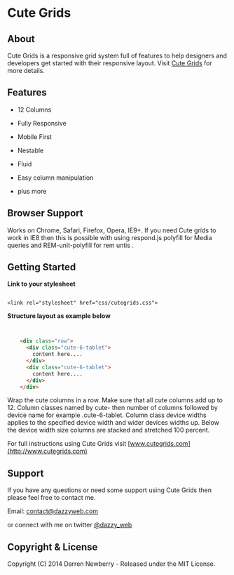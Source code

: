 # Cute Grids

## About

Cute Grids is a responsive grid system full of features to help designers and developers get started with their responsive layout. Visit [Cute Grids](http://www.cutegrids.com) for more details.

## Features

* 12 Columns

* Fully Responsive

* Mobile First

* Nestable

* Fluid

* Easy column manipulation

* plus more

## Browser Support

Works on Chrome, Safari, Firefox, Opera, IE9+.
If you need Cute grids to work in IE8 then this is possible with using respond.js polyfill for Media queries and REM-unit-polyfill for rem untis .

## Getting Started

**Link to your stylesheet**

```

<link rel="stylesheet" href="css/cutegrids.css">

```
**Structure layout as example below**

```html


    <div class="row">
      <div class="cute-6-tablet">
        content here....
      </div>
      <div class="cute-6-tablet">
        content here....
      </div>
    </div>

```
Wrap the cute columns in a row. Make sure that all cute columns add up to 12. Column classes named by cute- then number of columns followed by device name for example .cute-6-tablet. Column class device widths applies to the specified  device width and wider devices widths up. Below the device width size columns are stacked and stretched 100 percent.

For full instructions using Cute Grids visit [www.cutegrids.com](http://www.cutegrids.com)

## Support

If you have any questions or need some support using Cute Grids then please feel free to contact me.

Email: [contact@dazzyweb.com](mailto:contact@dazzyweb.com)

or connect with me on twitter [@dazzy_web](https://twitter.com/dazzy_web)

## Copyright & License

Copyright (C) 2014 Darren Newberry - Released under the MIT License.

